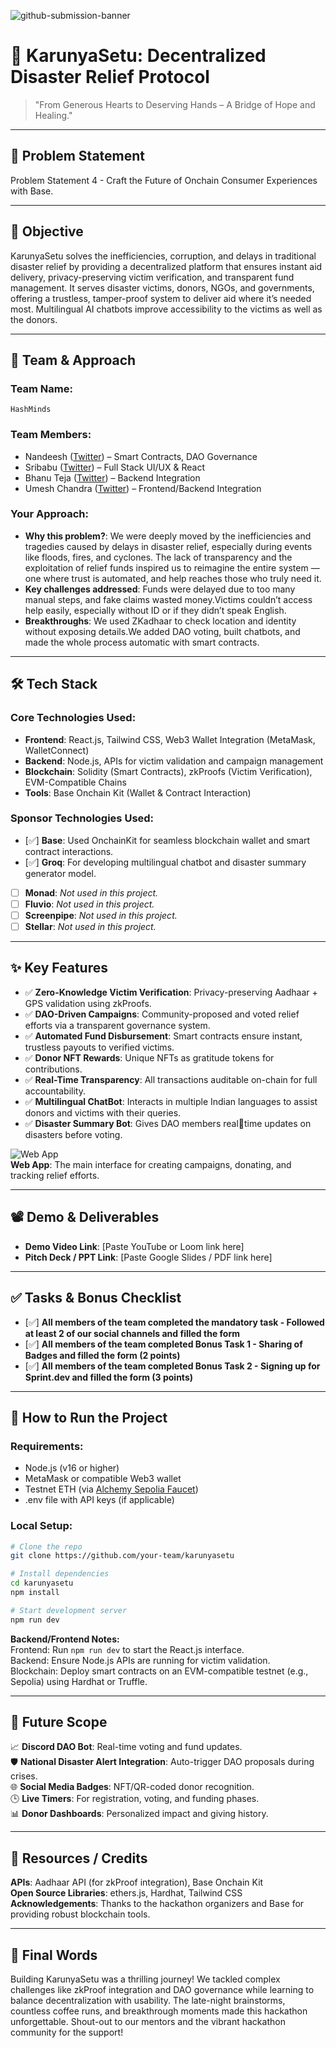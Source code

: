 ![github-submission-banner](https://github.com/user-attachments/assets/a1493b84-e4e2-456e-a791-ce35ee2bcf2f)

# 🚀 KarunyaSetu: Decentralized Disaster Relief Protocol

> "From Generous Hearts to Deserving Hands – A Bridge of Hope and Healing."

---

## 📌 Problem Statement

Problem Statement 4 - Craft the Future of Onchain Consumer Experiences with Base.


---

## 🎯 Objective

KarunyaSetu solves the inefficiencies, corruption, and delays in traditional disaster relief by providing a decentralized platform that ensures instant aid delivery, privacy-preserving victim verification, and transparent fund management. It serves disaster victims, donors, NGOs, and governments, offering a trustless, tamper-proof system to deliver aid where it’s needed most. Multilingual AI chatbots improve accessibility to the victims as well as the donors.

---

## 🧠 Team & Approach

### Team Name:  
`HashMinds`

### Team Members:  
- Nandeesh ([Twitter](https://twitter.com/0x02Auditor)) – Smart Contracts, DAO Governance  
- Sribabu ([Twitter](https://x.com/5R1B4BU)) – Full Stack UI/UX & React  
- Bhanu Teja ([Twitter](https://x.com/BhanuTe56789860)) – Backend Integration
- Umesh Chandra ([Twitter](https://twitter.com/UmeshChandra)) – Frontend/Backend Integration

### Your Approach:  
- **Why this problem?**: We were deeply moved by the inefficiencies and tragedies caused by delays in disaster relief, especially during events like floods, fires, and cyclones. The lack of transparency and the exploitation of relief funds inspired us to reimagine the entire system — one where trust is automated, and help reaches those who truly need it.  
- **Key challenges addressed**: Funds were delayed due to too many manual steps, and fake claims wasted money.Victims couldn’t access help easily, especially without ID or if they didn’t speak English. 
- **Breakthroughs**: We used ZKadhaar to check location and identity without exposing details.We added DAO voting, built chatbots, and made the whole process automatic with smart contracts.

---

## 🛠️ Tech Stack

### Core Technologies Used:
- **Frontend**: React.js, Tailwind CSS, Web3 Wallet Integration (MetaMask, WalletConnect)  
- **Backend**: Node.js, APIs for victim validation and campaign management  
- **Blockchain**: Solidity (Smart Contracts), zkProofs (Victim Verification), EVM-Compatible Chains  
- **Tools**: Base Onchain Kit (Wallet & Contract Interaction)  

### Sponsor Technologies Used:
- [✅] **Base**: Used OnchainKit for seamless blockchain wallet and smart contract interactions.  
- [✅] **Groq**: For developing multilingual chatbot and disaster summary generator model.  
- [ ] **Monad**: _Not used in this project._  
- [ ] **Fluvio**: _Not used in this project._  
- [ ] **Screenpipe**: _Not used in this project._  
- [ ] **Stellar**: _Not used in this project._

---

## ✨ Key Features

- ✅ **Zero-Knowledge Victim Verification**: Privacy-preserving Aadhaar + GPS validation using zkProofs.  
- ✅ **DAO-Driven Campaigns**: Community-proposed and voted relief efforts via a transparent governance system.  
- ✅ **Automated Fund Disbursement**: Smart contracts ensure instant, trustless payouts to verified victims.  
- ✅ **Donor NFT Rewards**: Unique NFTs as gratitude tokens for contributions.  
- ✅ **Real-Time Transparency**: All transactions auditable on-chain for full accountability.
- ✅ **Multilingual ChatBot**: Interacts in multiple Indian languages to assist donors and victims with their queries.
- ✅ **Disaster Summary Bot**: Gives DAO members realtime updates on disasters before voting.

![Web App](https://github.com/user-attachments/assets/cc717ce9-ea7d-4ed2-beee-2f8f1dc6e6b4)  
**Web App**: The main interface for creating campaigns, donating, and tracking relief efforts.

---

## 📽️ Demo & Deliverables

- **Demo Video Link**: [Paste YouTube or Loom link here]  
- **Pitch Deck / PPT Link**: [Paste Google Slides / PDF link here]  

---

## ✅ Tasks & Bonus Checklist

- [✅] **All members of the team completed the mandatory task - Followed at least 2 of our social channels and filled the form**  
- [✅] **All members of the team completed Bonus Task 1 - Sharing of Badges and filled the form (2 points)**  
- [✅] **All members of the team completed Bonus Task 2 - Signing up for Sprint.dev and filled the form (3 points)**  

---

## 🧪 How to Run the Project

### Requirements:
- Node.js (v16 or higher)
- MetaMask or compatible Web3 wallet
- Testnet ETH (via [Alchemy Sepolia Faucet](https://sepoliafaucet.com))
- .env file with API keys (if applicable)

### Local Setup:
```bash
# Clone the repo
git clone https://github.com/your-team/karunyasetu

# Install dependencies
cd karunyasetu
npm install

# Start development server
npm run dev
```

**Backend/Frontend Notes:**  
Frontend: Run `npm run dev` to start the React.js interface.  
Backend: Ensure Node.js APIs are running for victim validation.  
Blockchain: Deploy smart contracts on an EVM-compatible testnet (e.g., Sepolia) using Hardhat or Truffle.

---

## 🦠 Future Scope

📈 **Discord DAO Bot**: Real-time voting and fund updates.  
🛡️ **National Disaster Alert Integration**: Auto-trigger DAO proposals during crises.  
🌐 **Social Media Badges**: NFT/QR-coded donor recognition.  
🕒 **Live Timers**: For registration, voting, and funding phases.  
📊 **Donor Dashboards**: Personalized impact and giving history.

---

## 📌 Resources / Credits

**APIs**: Aadhaar API (for zkProof integration), Base Onchain Kit  
**Open Source Libraries**: ethers.js, Hardhat, Tailwind CSS  
**Acknowledgements**: Thanks to the hackathon organizers and Base for providing robust blockchain tools.

---

## 🏁 Final Words

Building KarunyaSetu was a thrilling journey! We tackled complex challenges like zkProof integration and DAO governance while learning to balance decentralization with usability. The late-night brainstorms, countless coffee runs, and breakthrough moments made this hackathon unforgettable. Shout-out to our mentors and the vibrant hackathon community for the support!

